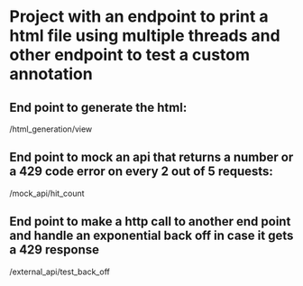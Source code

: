 # Project with an endpoint to print a html file using multiple threads and other endpoint to test a custom annotation  

## End point to generate the html:  
/html_generation/view

## End point to mock an api that returns a number or a 429 code error on every 2 out of 5 requests:  
/mock_api/hit_count

## End point to make a http call to another end point and handle an exponential back off in case it gets a 429 response  
/external_api/test_back_off